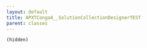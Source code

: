 ```yaml
---
layout: default
title: APXTConga4__SolutionCollectionDesignerTEST
parent: classes
---
```


```(hidden)```
